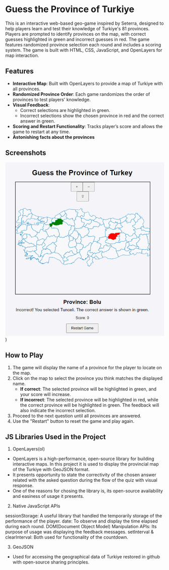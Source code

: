 # Guess the Province of Turkiye

This is an interactive web-based geo-game inspired by Seterra, designed to help players learn and test their knowledge of Turkiye's 81 provinces. Players are prompted to identify provinces on the map, with correct guesses highlighted in green and incorrect guesses in red. The game features randomized province selection each round and includes a scoring system. The game is built with HTML, CSS, JavaScript, and OpenLayers for map interaction.

## Features

- **Interactive Map**: Built with OpenLayers to provide a map of Turkiye with all provinces.
- **Randomized Province Order**: Each game randomizes the order of provinces to test players' knowledge.
- **Visual Feedback**: 
  - Correct selections are highlighted in green.
  - Incorrect selections show the chosen province in red and the correct answer in green.
- **Scoring and Restart Functionality**: Tracks player’s score and allows the game to restart at any time.
- **Astonishing facts about the provinces**

## Screenshots

![Screenshot of the game in action](images/in_game_footage.png))

## How to Play

1. The game will display the name of a province for the player to locate on the map.
2. Click on the map to select the province you think matches the displayed name.
   - **If correct**: The selected province will be highlighted in green, and your score will increase.
   - **If incorrect**: The selected province will be highlighted in red, while the correct province will be highlighted in green. The feedback will also indicate the incorrect selection.
3. Proceed to the next question until all provinces are answered.
4. Use the "Restart" button to reset the game and play again.

## JS Libraries Used in the Project

1. OpenLayers(ol)

-  OpenLayers is a high-performance, open-source library for building interactive maps. In this project it is used to display the provincial map of the Turkiye with GeoJSON format.
-  It presents opportunity to state the correctivity of the chosen answer related with the asked question during the flow of the quiz with visual response.
-  One of the reasons for chosing the library is, its open-source availability and easiness of usage it presents.

2. Native JavaScript APIs

sessionStorage: A useful library that handled the temporarily storage of the performance of the player.
date: To observe and display the time elapsed during each round.
DOM(Document Object Model) Manipulation APIs: Its purpose of usage was displaying the feedback messages.
setInterval & clearInterval: Both used for functionality of the countdown.

3. GeoJSON

-  Used for accessing the geographical data of Turkiye restored in github with open-source sharing principles.
